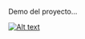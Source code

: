 Demo del proyecto...

[![Alt text](https://img.youtube.com/vi/bB_MHL_IAsI/0.jpg)](https://www.youtube.com/watch?v=bB_MHL_IAsI)
